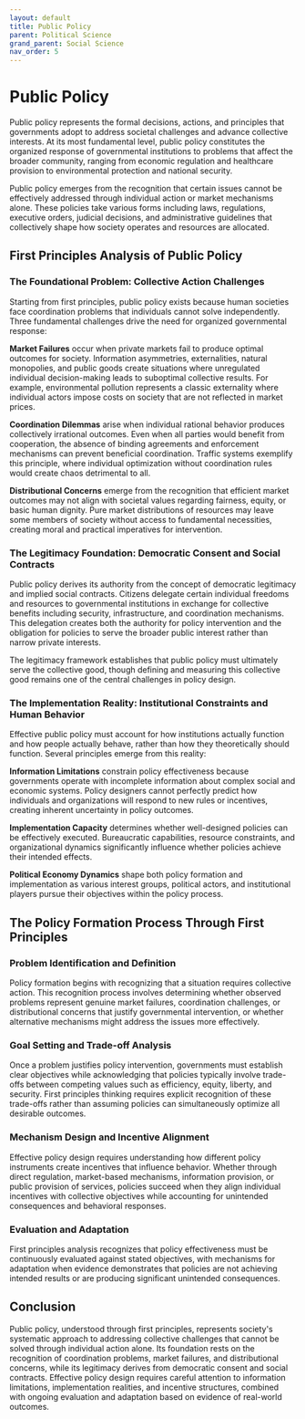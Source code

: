 ```yaml
---
layout: default
title: Public Policy
parent: Political Science
grand_parent: Social Science
nav_order: 5
---
```


# Public Policy

Public policy represents the formal decisions, actions, and principles that governments adopt to address societal challenges and advance collective interests. At its most fundamental level, public policy constitutes the organized response of governmental institutions to problems that affect the broader community, ranging from economic regulation and healthcare provision to environmental protection and national security.

Public policy emerges from the recognition that certain issues cannot be effectively addressed through individual action or market mechanisms alone. These policies take various forms including laws, regulations, executive orders, judicial decisions, and administrative guidelines that collectively shape how society operates and resources are allocated.

## First Principles Analysis of Public Policy

### The Foundational Problem: Collective Action Challenges

Starting from first principles, public policy exists because human societies face coordination problems that individuals cannot solve independently. Three fundamental challenges drive the need for organized governmental response:

**Market Failures** occur when private markets fail to produce optimal outcomes for society. Information asymmetries, externalities, natural monopolies, and public goods create situations where unregulated individual decision-making leads to suboptimal collective results. For example, environmental pollution represents a classic externality where individual actors impose costs on society that are not reflected in market prices.

**Coordination Dilemmas** arise when individual rational behavior produces collectively irrational outcomes. Even when all parties would benefit from cooperation, the absence of binding agreements and enforcement mechanisms can prevent beneficial coordination. Traffic systems exemplify this principle, where individual optimization without coordination rules would create chaos detrimental to all.

**Distributional Concerns** emerge from the recognition that efficient market outcomes may not align with societal values regarding fairness, equity, or basic human dignity. Pure market distributions of resources may leave some members of society without access to fundamental necessities, creating moral and practical imperatives for intervention.

### The Legitimacy Foundation: Democratic Consent and Social Contracts

Public policy derives its authority from the concept of democratic legitimacy and implied social contracts. Citizens delegate certain individual freedoms and resources to governmental institutions in exchange for collective benefits including security, infrastructure, and coordination mechanisms. This delegation creates both the authority for policy intervention and the obligation for policies to serve the broader public interest rather than narrow private interests.

The legitimacy framework establishes that public policy must ultimately serve the collective good, though defining and measuring this collective good remains one of the central challenges in policy design.

### The Implementation Reality: Institutional Constraints and Human Behavior

Effective public policy must account for how institutions actually function and how people actually behave, rather than how they theoretically should function. Several principles emerge from this reality:

**Information Limitations** constrain policy effectiveness because governments operate with incomplete information about complex social and economic systems. Policy designers cannot perfectly predict how individuals and organizations will respond to new rules or incentives, creating inherent uncertainty in policy outcomes.

**Implementation Capacity** determines whether well-designed policies can be effectively executed. Bureaucratic capabilities, resource constraints, and organizational dynamics significantly influence whether policies achieve their intended effects.

**Political Economy Dynamics** shape both policy formation and implementation as various interest groups, political actors, and institutional players pursue their objectives within the policy process.

## The Policy Formation Process Through First Principles

### Problem Identification and Definition

Policy formation begins with recognizing that a situation requires collective action. This recognition process involves determining whether observed problems represent genuine market failures, coordination challenges, or distributional concerns that justify governmental intervention, or whether alternative mechanisms might address the issues more effectively.

### Goal Setting and Trade-off Analysis

Once a problem justifies policy intervention, governments must establish clear objectives while acknowledging that policies typically involve trade-offs between competing values such as efficiency, equity, liberty, and security. First principles thinking requires explicit recognition of these trade-offs rather than assuming policies can simultaneously optimize all desirable outcomes.

### Mechanism Design and Incentive Alignment

Effective policy design requires understanding how different policy instruments create incentives that influence behavior. Whether through direct regulation, market-based mechanisms, information provision, or public provision of services, policies succeed when they align individual incentives with collective objectives while accounting for unintended consequences and behavioral responses.

### Evaluation and Adaptation

First principles analysis recognizes that policy effectiveness must be continuously evaluated against stated objectives, with mechanisms for adaptation when evidence demonstrates that policies are not achieving intended results or are producing significant unintended consequences.

## Conclusion

Public policy, understood through first principles, represents society's systematic approach to addressing collective challenges that cannot be solved through individual action alone. Its foundation rests on the recognition of coordination problems, market failures, and distributional concerns, while its legitimacy derives from democratic consent and social contracts. Effective policy design requires careful attention to information limitations, implementation realities, and incentive structures, combined with ongoing evaluation and adaptation based on evidence of real-world outcomes.

